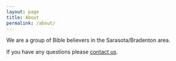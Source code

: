 ```yaml
---
layout: page
title: About
permalink: /about/
---
```


We are a group of Bible believers in the Sarasota/Bradenton area.

If you have any questions please [contact us](/contact/).
